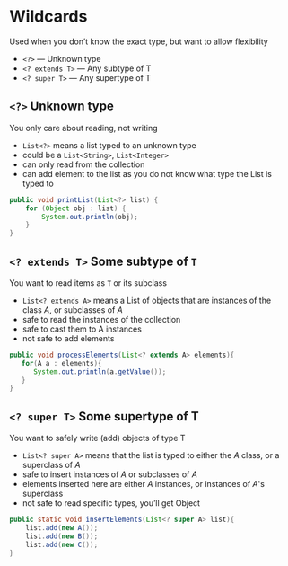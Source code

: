 # Wildcards

Used when you don’t know the exact type, but want to allow flexibility

- `<?>` — Unknown type
- `<? extends T>` — Any subtype of T
- `<? super T>` — Any supertype of T

## `<?>` Unknown type

You only care about reading, not writing

- `List<?>` means a list typed to an unknown type
- could be a `List<String>`, `List<Integer>`
- can only read from the collection
- can add element to the list as you do not know what type the List is typed to

```java
public void printList(List<?> list) {
    for (Object obj : list) {
        System.out.println(obj);
    }
}
```

## `<? extends T>` Some subtype of `T`

You want to read items as `T` or its subclass

- `List<? extends A>` means a List of objects that are instances of the class _A_, or subclasses of _A_
- safe to read the instances of the collection
- safe to cast them to A instances
- not safe to add elements

```java
public void processElements(List<? extends A> elements){
   for(A a : elements){
      System.out.println(a.getValue());
   }
}
```

## `<? super T>` Some supertype of T

You want to safely write (add) objects of type T

- `List<? super A>` means that the list is typed to either the _A_ class, or a superclass of _A_
- safe to insert instances of _A_ or subclasses of _A_
- elements inserted here are either _A_ instances, or instances of _A_'s superclass
- not safe to read specific types, you’ll get Object

```java
public static void insertElements(List<? super A> list){
    list.add(new A());
    list.add(new B());
    list.add(new C());
}
```
